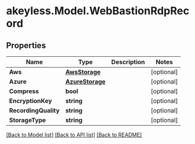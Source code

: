 # akeyless.Model.WebBastionRdpRecord

## Properties

Name | Type | Description | Notes
------------ | ------------- | ------------- | -------------
**Aws** | [**AwsStorage**](AwsStorage.md) |  | [optional] 
**Azure** | [**AzureStorage**](AzureStorage.md) |  | [optional] 
**Compress** | **bool** |  | [optional] 
**EncryptionKey** | **string** |  | [optional] 
**RecordingQuality** | **string** |  | [optional] 
**StorageType** | **string** |  | [optional] 

[[Back to Model list]](../README.md#documentation-for-models) [[Back to API list]](../README.md#documentation-for-api-endpoints) [[Back to README]](../README.md)

